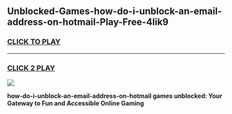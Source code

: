 
## Unblocked-Games-how-do-i-unblock-an-email-address-on-hotmail-Play-Free-4lik9
<h3>
<a href="https://premium76.site?title=how-do-i-unblock-an-email-address-on-hotmail&ref=20M">CLICK TO PLAY</a></h3>
<hr>

<h3>
<a href="https://premium76.site?title=how-do-i-unblock-an-email-address-on-hotmail&ref=20M">CLICK 2 PLAY</a>
  
</h3>

<a href="https://premium76.site?title=how-do-i-unblock-an-email-address-on-hotmail&ref=19M"><img src="https://clearcache.store/games.png"></a>


**how-do-i-unblock-an-email-address-on-hotmail games unblocked: Your Gateway to Fun and Accessible Online Gaming**
